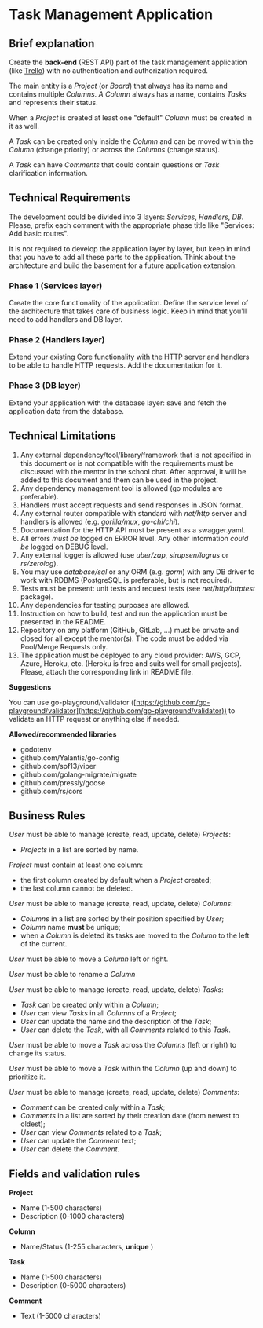 # Task Management Application

## Brief explanation

Create the **back-end** (REST API) part of the task management application (like [Trello](https://www.youtube.com/watch?v=noguPYxyv6g)) with no authentication and authorization required.

The main entity is a _Project_ (or _Board_) that always has its name and contains multiple _Columns_. _A Column_ always has a name, contains _Tasks_ and represents their status.

When a _Project_ is created at least one "default" _Column_ must be created in it as well.

A _Task_ can be created only inside the _Column_ and can be moved within the _Column_ (change priority) or across the _Columns_ (change status).

A _Task_ can have _Comments_ that could contain questions or _Task_ clarification information.

## Technical Requirements

The development could be divided into 3 layers: *Services*, *Handlers*, *DB*. Please, prefix each comment with the appropriate phase title like "Services: Add basic routes".

It is not required to develop the application layer by layer, but keep in mind that you have to add all these parts to the application.
Think about the architecture and build the basement for a future application extension.

### Phase 1 (Services layer)

Create the core functionality of the application. Define the service level of the architecture that takes care of business logic. Keep in mind that you&#39;ll need to add handlers and DB layer.

### Phase 2 (Handlers layer)

Extend your existing Core functionality with the HTTP server and handlers to be able to handle HTTP requests. Add the documentation for it.

### Phase 3 (DB layer)

Extend your application with the database layer: save and fetch the application data from the database.

## Technical Limitations

1. Any external dependency/tool/library/framework that is not specified in this document or is not compatible with the requirements must be discussed with the mentor in the school chat. After approval, it will be added to this document and them can be used in the project.
2. Any dependency management tool is allowed (go modules are preferable).
3. Handlers must accept requests and send responses in JSON format.
4. Any external router compatible with standard with _net/http_ server and handlers is allowed (e.g. _gorilla/mux_, _go-chi/chi_).
5. Documentation for the HTTP API must be present as a swagger.yaml.
6. All errors *must be* logged on ERROR level. Any other information *could be* logged on DEBUG level.
7. Any external logger is allowed (use _uber/zap_, _sirupsen/logrus_ or _rs/zerolog_).
8. You may use _database/sql_ or any ORM (e.g. _gorm_) with any DB driver to work with RDBMS (PostgreSQL is preferable, but is not required).
9. Tests must be present: unit tests and request tests (see _net/http/httptest_ package).
10. Any dependencies for testing purposes are allowed.
11. Instruction on how to build, test and run the application must be presented in the README.
12. Repository on any platform (GitHub, GitLab, ...) must be private and closed for all except the mentor(s). The code must be added via Pool/Merge Requests only.
13. The application must be deployed to any cloud provider: AWS, GCP, Azure, Heroku, etc. (Heroku is free and suits well for small projects). Please, attach the corresponding link in README file.

**Suggestions**

You can use go-playground/validator ([https://github.com/go-playground/validator](https://github.com/go-playground/validator)) to validate an HTTP request or anything else if needed.

**Allowed/recommended libraries**

- godotenv
- github.com/Yalantis/go-config
- github.com/spf13/viper
- github.com/golang-migrate/migrate
- github.com/pressly/goose
- github.com/rs/cors

## Business Rules

_User_ must be able to manage (create, read, update, delete) _Projects_:

- _Projects_ in a list are sorted by name.

_Project_ must contain at least one column:

- the first column created by default when a _Project_ created;
- the last column cannot be deleted.

_User_ must be able to manage (create, read, update, delete) _Columns_:

- _Columns_ in a list are sorted by their position specified by _User_;
- _Column_ name **must** be unique;
- when a _Column_ is deleted its tasks are moved to the _Column_ to the left of the current.

_User_ must be able to move a _Column_ left or right.

_User_ must be able to rename a _Column_

_User_ must be able to manage (create, read, update, delete) _Tasks_:

- _Task_ can be created only within a _Column_;
- _User_ can view _Tasks_ in all _Columns_ of a _Project_;
- _User_ can update the name and the description of the _Task_;
- _User_ can delete the _Task_, with all _Comments_ related to this _Task_.

_User_ must be able to move a _Task_ across the _Columns_ (left or right) to change its status.

_User_ must be able to move a _Task_ within the _Column_ (up and down) to prioritize it.

_User_ must be able to manage (create, read, update, delete) _Comments_:

- _Comment_ can be created only within a _Task_;
- _Comments_ in a list are sorted by their creation date (from newest to oldest);
- _User_ can view _Comments_ related to a _Task_;
- _User_ can update the _Comment_ text;
- _User_ can delete the _Comment_.

## Fields and validation rules

**Project**

- Name (1-500 characters)
- Description (0-1000 characters)

**Column**

- Name/Status (1-255 characters, **unique** )

**Task**

- Name (1-500 characters)
- Description (0-5000 characters)

**Comment**

- Text (1-5000 characters)
